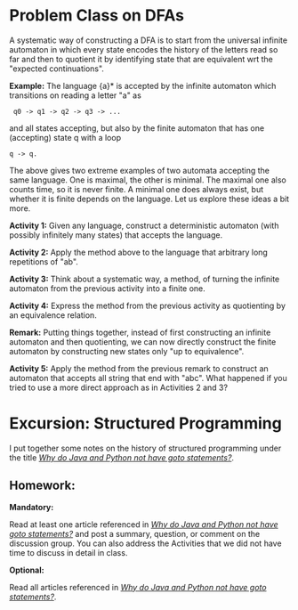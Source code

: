 # Problem Class on DFAs

A systematic way of constructing a DFA is to start from the universal infinite automaton in which every state encodes the history of the letters read so far and then to quotient it by identifying state that are equivalent wrt the "expected continuations".

**Example:** The language {a}* is accepted by the infinite automaton which transitions on reading a letter "a" as 

     q0 -> q1 -> q2 -> q3 -> ...
     
 and all states accepting, but also by the finite automaton that has one (accepting) state q with a loop 
 
    q -> q.

The above gives two extreme examples of two automata accepting the same language. One is maximal, the other is minimal. The maximal one also counts time, so it is never finite. A minimal one does always exist, but whether it is finite depends on the language. Let us explore these ideas a bit more.

**Activity 1:** Given any language, construct a deterministic automaton (with possibly infinitely many states) that accepts the language.

**Activity 2:** Apply the method above to the language that arbitrary long repetitions of "ab".

**Activity 3:** Think about a systematic way, a method, of turning the infinite automaton from the previous activity into a finite one. 

**Activity 4:** Express the method from the previous activity as quotienting by an equivalence relation.

**Remark:** Putting things together, instead of first constructing an infinite automaton and then quotienting, we can now directly construct the finite automaton by constructing new states only "up to equivalence".

**Activity 5:** Apply the method from the previous remark to construct an automaton that accepts all string that end with "abc". What happened if you tried to use a more direct approach as in Activities 2 and 3? 

# Excursion: Structured Programming

I put together some notes on the history of structured programming under the title [*Why do Java and Python not have goto statements?*](https://hackmd.io/@alexhkurz/rJ5wS-0f8).

## Homework:

**Mandatory:**

Read at least one article referenced in [*Why do Java and Python not have goto statements?*](https://hackmd.io/@alexhkurz/rJ5wS-0f8) and post a summary, question, or comment on the discussion group. You can also address the Activities that we did not have time to discuss in detail in class.  

**Optional:**

Read all articles referenced in [*Why do Java and Python not have goto statements?*](https://hackmd.io/@alexhkurz/rJ5wS-0f8). 